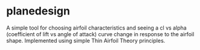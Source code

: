 # planedesign

A simple tool for choosing airfoil characteristics and seeing a cl vs alpha (coefficient of lift vs angle of attack) curve change in response to the airfoil shape. Implemented using simple Thin Airfoil Theory principles.
